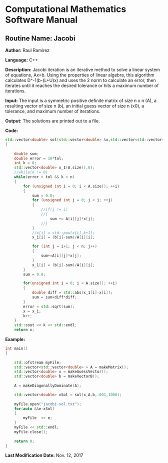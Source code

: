 # Computational Mathematics Software Manual

## **Routine Name:** Jacobi

**Author:** Raul Ramirez

**Language:** C++

**Description:** Jacobi iteration is an iterative method to solve a linear system of equations, Ax=b. Using the properties of linear algebra, this algorithm calculates D^-1(b-(L+U)x) and uses the 2 norm to calculate an error, then iterates until it reaches the desired tolerance or hits a maximum number of iterations. 
    
**Input:**  The input is a symmetric positive definite matrix of size n x n (A), a resulting vector of size n (b), an initial guess vector of size n (x0), a tolerance, and maximum number of iterations.

**Output:** The solutions are printed out to a file. 

**Code:**
```C++
std::vector<double> sol(std::vector<double> &x,std::vector<std::vector<double> > &A, std::vector<double> &b, int tol, int n)
{
	
	double sum;	
	double error = 10*tol;
	int k = 0;
	std::vector<double> x_1(A.size(),0);
	//while(n != 0)
	while(error > tol && k < n)
	{
		for (unsigned int i = 0; i < A.size(); ++i)
		{
			sum = 0.0;
			for (unsigned int j = 0; j < i; ++j)
			{
				//if(j != i)
				//{
					sum += A[i][j]*x[j];
				//}
			}
			//x[i] = std::pow(x[i],k+1); 
			x_1[i] = (b[i]-sum)/A[i][i];

			for (int j = i+1; j < n; j++)
			{
				sum+=A[i][j]*x[j];
			}
			x_1[i] = (b[i]-sum)/A[i][i];
		}
		sum = 0.0;

		for(unsigned int i = 0; i < A.size(); ++i)
		{
			double diff = std::abs(x_1[i]-x[i]);
			sum = sum+diff*diff;
		}
		error = std::sqrt(sum);
		x = x_1;
		k++;
	}
	std::cout << k << std::endl;
	return x;
```

**Example:**

```C++
int main()
{
	
	std::ofstream myFile;	
	std::vector<std::vector<double> > A = makeMatrix();
	std::vector<double> x = makeGuessVector();
	std::vector<double> b = makeVectorB();
	
	A = makeDiagonallyDominate(A);

	std::vector<double> xSol = sol(x,A,b,.001,1000);
	
	myFile.open("jacobi-sol.txt");
	for(auto &&e:xSol)
	{
		myFile  << e;
	}
	myFile << std::endl;
	myFile.close();
		
	return 0;
}
```

**Last Modification Date:** Nov. 12, 2017
